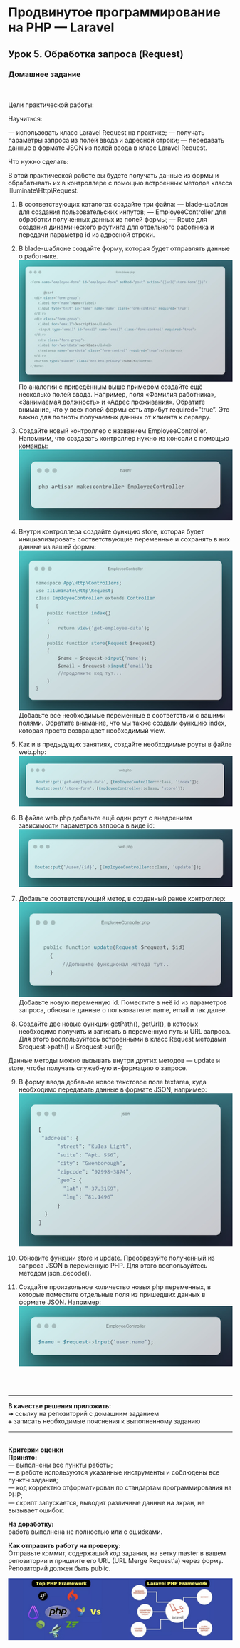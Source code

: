 # Продвинутое программирование на PHP — Laravel
## Урок 5. Обработка запроса (Request)
### Домашнее задание
<br><br>
Цели практической работы:

Научиться:

— использовать класс Laravel Request на практике;
— получать параметры запроса из полей ввода и адресной строки;
— передавать данные в формате JSON из полей ввода в класс Laravel Request.

Что нужно сделать:

В этой практической работе вы будете получать данные из формы и обрабатывать их в контроллере с помощью встроенных методов класса Illuminate\Http\Request.

1. В соответствующих каталогах создайте три файла:
   — blade-шаблон для создания пользовательских инпутов;
   — EmployeeController для обработки полученных данных из полей формы;
   — Route для создания динамического роутинга для отдельного работника и передачи параметра id из адресной строки.

2. В blade-шаблоне создайте форму, которая будет отправлять данные о работнике.<br>
![](../archives/pic-5-1.jpg)
По аналогии с приведённым выше примером создайте ещё несколько полей ввода. Например, поля «Фамилия работника», «Занимаемая должность» и «Адрес проживания». Обратите внимание, что у всех полей формы есть атрибут required=”true”. Это важно для полноты получаемых данных от клиента к серверу.

3. Создайте новый контроллер с названием EmployeeController. Напомним, что создавать контроллер нужно из консоли с помощью команды:<br>
![](../archives/pic-5-2.jpg)
4. Внутри контроллера создайте функцию store, которая будет инициализировать соответствующие переменные и сохранять в них данные из вашей формы:<br>
![](../archives/pic-5-3.jpg)
Добавьте все необходимые переменные в соответствии с вашими полями. Обратите внимание, что мы также создали функцию index, которая просто возвращает необходимый view.

5. Как и в предыдущих занятиях, создайте необходимые роуты в файле web.php:<br>
![](../archives/pic-5-4.jpg)
6. В файле web.php добавьте ещё один роут с внедрением зависимости параметров запроса в виде id:<br>
![](../archives/pic-5-5.jpg)
7. Добавьте соответствующий метод в созданный ранее контроллер:<br>
![](../archives/pic-5-6.jpg)
   Добавьте новую переменную id. Поместите в неё id из параметров запроса, обновите данные о пользователе: name, email и так далее.

8. Создайте две новые функции getPath(), getUrl(), в которых необходимо получить и записать в переменную путь и URL запроса. Для этого воспользуйтесь встроенными в класс Request методами $request->path() и $request->url();

Данные методы можно вызывать внутри других методов — update и store, чтобы получать служебную информацию о запросе.

9. В форму ввода добавьте новое текстовое поле textarea, куда необходимо передавать данные в формате JSON, например:<br>
![](../archives/pic-5-7.jpg)
10. Обновите функции store и update. Преобразуйте полученный из запроса JSON в переменную PHP. Для этого воспользуйтесь методом json_decode().

11. Создайте произвольное количество новых php переменных, в которые поместите отдельные поля из пришедших данных в формате JSON. Например:<br>
![](../archives/pic-5-8.jpg)
    


<br><br><hr>
**В качестве решения приложить:** <br>
➔ ссылку на репозиторий с домашним заданием <br>
⚹ записать необходимые пояснения к выполненному заданию<hr><br>
**Критерии оценки**<br>
**Принято:**<br>
— выполнены все пункты работы;<br>
— в работе используются указанные инструменты и соблюдены все пункты задания;<br>
— код корректно отформатирован по стандартам программирования на PHP;<br>
— скрипт запускается, выводит различные данные на экран, не вызывает ошибок.<br>

**На доработку:**<br>
работа выполнена не полностью или с ошибками.<br>

**Как отправить работу на проверку:**<br>
Отправьте коммит, содержащий код задания, на ветку master в вашем репозитории и пришлите его URL (URL Merge Request’а) через форму. Репозиторий должен быть public.<br>

![PHP Laravel Framework](../archives/i-min.jpg)

<br><br><br>